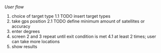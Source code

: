 *User flow*

1. choice of target type
1.1 TODO insert target types
2. take gps position
2.1 TODO define minimum amount of satellites or accuracy
3. enter degrees
4. screen 2 and 3 repeat until exit condition is met
4.1 at least 2 times; user can take more locations
5. show results
